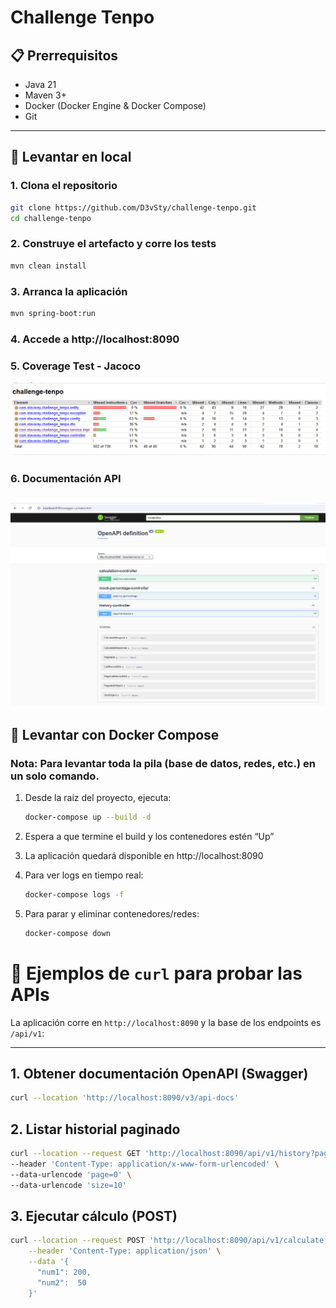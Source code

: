 # Challenge Tenpo

## 📋 Prerrequisitos

- Java 21
- Maven 3+
- Docker (Docker Engine & Docker Compose)
- Git
---
## 🚀 Levantar en local

### 1. Clona el repositorio
   ```bash
   git clone https://github.com/D3vSty/challenge-tenpo.git
   cd challenge-tenpo
   ```
### 2. Construye el artefacto y corre los tests
```bash
mvn clean install
```
### 3. Arranca la aplicación
```bash
mvn spring-boot:run
```
### 4. Accede a http://localhost:8090

### 5. Coverage Test - Jacoco
![img_1.png](img_1.png)

### 6. Documentación API
![img_2.png](img_2.png)
---

## 🐳 Levantar con Docker Compose

### Nota: Para levantar toda la pila (base de datos, redes, etc.) en un solo comando.
1. Desde la raíz del proyecto, ejecuta:

    ```bash
    docker-compose up --build -d
    ```
2. Espera a que termine el build y los contenedores estén “Up”

3. La aplicación quedará disponible en http://localhost:8090

4. Para ver logs en tiempo real:

    ```bash
    docker-compose logs -f
    ```
5. Para parar y eliminar contenedores/redes:

    ```bash
    docker-compose down
    ```
# 📡 Ejemplos de `curl` para probar las APIs

La aplicación corre en `http://localhost:8090` y la base de los endpoints es `/api/v1`:

---

## 1. Obtener documentación OpenAPI (Swagger)

```bash
curl --location 'http://localhost:8090/v3/api-docs'
```
## 2. Listar historial paginado

```bash
curl --location --request GET 'http://localhost:8090/api/v1/history?page=0&size=10' \
--header 'Content-Type: application/x-www-form-urlencoded' \
--data-urlencode 'page=0' \
--data-urlencode 'size=10'
```

## 3. Ejecutar cálculo (POST)
 ```bash
 curl --location --request POST 'http://localhost:8090/api/v1/calculate' \
     --header 'Content-Type: application/json' \
     --data '{
       "num1": 200,
       "num2":  50
     }'
```






